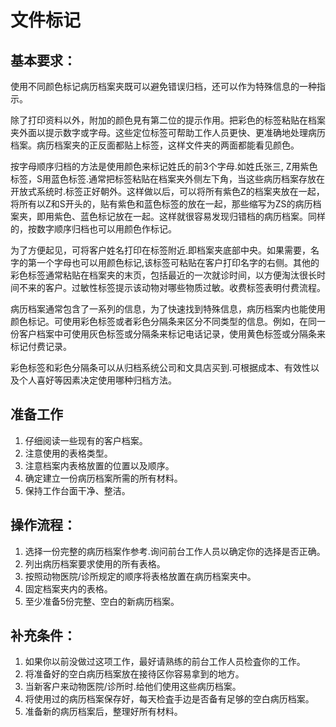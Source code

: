 # 文件标记

## 基本要求：

使用不同颜色标记病历档案夹既可以避免错误归档，还可以作为特殊信息的一种指示。

除了打印资料以外，附加的颜色見有第二位的提示作用。把彩色的标签粘贴在档案夹外面以提示数字或字母。这些定位标签可帮助工作人员更快、更准确地处理病历档案。病历档案夹的正反面都贴上标签，这样文件夹的两面都能看见颜色。


按字母顺序归档的方法是使用颜色来标记姓氏的前3个字母.如姓氏张三, Z用紫色标签，S用蓝色标签.通常把标签粘贴在档案夹外侧左下角，当这些病历档案存放在开放式系统时.标签正好朝外。这样做以后，可以将所有紫色Z的档案夹放在一起，将所有以Z和S开头的，贴有紫色和蓝色标签的放在一起，那些缩写为ZS的病历档案夹，即用紫色、蓝色标记放在一起。这样就很容易发现归错档的病历档案。同样的，按数字顺序归档也可以用颜色作标记。


为了方便起见，可将客户姓名打印在标签附近.即档案夹底部中央。如果需要，名字的第一个字母也可以用颜色标记,该标签可粘贴在客户打印名字的右侧。其他的彩色标签通常粘贴在档案夹的末页，包括最近的一次就诊时间，以方便淘汰很长时间不来的客户。过敏性标签提示该动物对哪些物质过敏。收费标签表明付费流程。


病历档案通常包含了一系列的信息，为了快速找到特殊信息，病历档案内也能使用颜色标记。可使用彩色标签或者彩色分隔条来区分不同类型的信息。例如，在同一份客户档案中可使用灰色标签或分隔条来标记电话记录，使用黄色标签或分隔条来标记付费记录。


彩色标签和彩色分隔条可以从归档系统公司和文具店买到.可根据成本、有效性以及个人喜好等因素决定使用哪种归档方法。

## 准备工作

1. 仔细阅读一些现有的客户档案。
2. 注意使用的表格类型。
3. 注意档案内表格放置的位置以及顺序。
4. 确定建立一份病历档案所需的所有材料。
5. 保持工作台面干净、整洁。

## 操作流程：

1. 选择一份完整的病历档案作参考.询问前台工作人员以确定你的选择是否正确。
2. 列出病历档案要求使用的所有表格。
3. 按照动物医院/诊所规定的顺序将表格放置在病历档案夹中。
4. 固定档案夹内的表格。
5. 至少准备5份完整、空白的新病历档案。

## 补充条件：

1. 如果你以前没做过这项工作，最好请熟练的前台工作人员检査你的工作。
2. 将准备好的空白病历档案放在接待区你容易拿到的地方。
3. 当新客户来动物医院/诊所时.给他们使用这些病历档案。
4. 将使用过的病历档案保存好，每天检査手边是否备有足够的空白病历档案。
5. 准备新的病历档案后，整理好所有材料。 
